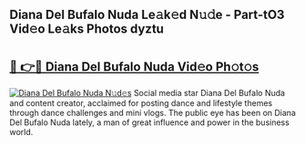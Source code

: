 ## Diana Del Bufalo Nuda Le𝚊k𝚎d N𝚞𝚍e - Part-tO3 Vid𝚎o Le𝚊ks Photos dyztu

# <h2><a href="http://fbf32i.evod.top/?m=Diana+Del+Bufalo+Nuda">🔗 👉🔴 Diana Del Bufalo Nuda Vid𝚎o Ph𝚘t𝚘s</a></h2>

[![Diana Del Bufalo Nuda N𝚞d𝚎s](https://i.imgur.com/8V9OHl7.gif)](http://fbf32i.evod.top/?m=Diana+Del+Bufalo+Nuda)
Social media star Diana Del Bufalo Nuda and content creator, acclaimed for posting dance and lifestyle themes through dance challenges and mini vlogs. The public eye has been on Diana Del Bufalo Nuda lately, a man of great influence and power in the business world. 
